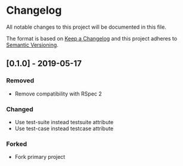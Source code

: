 # Changelog

All notable changes to this project will be documented in this file.

The format is based on [Keep a Changelog] and this project adheres to [Semantic Versioning].

  [Keep a Changelog]: http://keepachangelog.com/en/1.0.0/
  [Semantic Versioning]: http://semver.org/spec/v2.0.0.html

## [0.1.0] - 2019-05-17
### Removed
- Remove compatibility with RSpec 2

### Changed
- Use test-suite instead testsuite attribute
- Use test-case instead testcase attribute

### Forked
- Fork primary project
